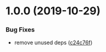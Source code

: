 # 1.0.0 (2019-10-29)


### Bug Fixes

* remove unused deps ([c24c76f](https://github.com/octanolabs/d0x/commit/c24c76f37c27c71b41fae32d5592964c3ba683e1))
